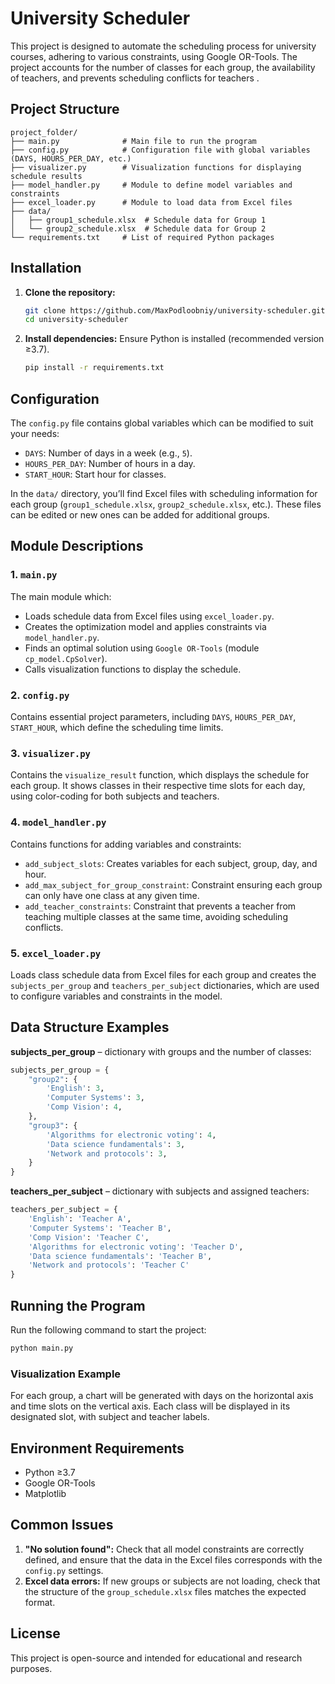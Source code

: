 # University Scheduler

This project is designed to automate the scheduling process for university courses, adhering to various constraints, using Google OR-Tools. The project accounts for the number of classes for each group, the availability of teachers, and prevents scheduling conflicts for teachers .

## Project Structure

```plaintext
project_folder/ 
├── main.py              # Main file to run the program
├── config.py            # Configuration file with global variables (DAYS, HOURS_PER_DAY, etc.)
├── visualizer.py        # Visualization functions for displaying schedule results
├── model_handler.py     # Module to define model variables and constraints
├── excel_loader.py      # Module to load data from Excel files
├── data/                
│   ├── group1_schedule.xlsx  # Schedule data for Group 1
│   └── group2_schedule.xlsx  # Schedule data for Group 2
└── requirements.txt     # List of required Python packages
```

## Installation

1. **Clone the repository:**
   ```bash
   git clone https://github.com/MaxPodloobniy/university-scheduler.git
   cd university-scheduler
   ```

2. **Install dependencies:**
   Ensure Python is installed (recommended version ≥3.7).

   ```bash
   pip install -r requirements.txt
   ```

## Configuration

The `config.py` file contains global variables which can be modified to suit your needs:
- `DAYS`: Number of days in a week (e.g., `5`).
- `HOURS_PER_DAY`: Number of hours in a day.
- `START_HOUR`: Start hour for classes.

In the `data/` directory, you’ll find Excel files with scheduling information for each group (`group1_schedule.xlsx`, `group2_schedule.xlsx`, etc.). These files can be edited or new ones can be added for additional groups.

## Module Descriptions

### 1. `main.py`

The main module which:
   - Loads schedule data from Excel files using `excel_loader.py`.
   - Creates the optimization model and applies constraints via `model_handler.py`.
   - Finds an optimal solution using `Google OR-Tools` (module `cp_model.CpSolver`).
   - Calls visualization functions to display the schedule.

### 2. `config.py`

Contains essential project parameters, including `DAYS`, `HOURS_PER_DAY`, `START_HOUR`, which define the scheduling time limits.

### 3. `visualizer.py`

Contains the `visualize_result` function, which displays the schedule for each group. It shows classes in their respective time slots for each day, using color-coding for both subjects and teachers.

### 4. `model_handler.py`

Contains functions for adding variables and constraints:
   - `add_subject_slots`: Creates variables for each subject, group, day, and hour.
   - `add_max_subject_for_group_constraint`: Constraint ensuring each group can only have one class at any given time.
   - `add_teacher_constraints`: Constraint that prevents a teacher from teaching multiple classes at the same time, avoiding scheduling conflicts.

### 5. `excel_loader.py`

Loads class schedule data from Excel files for each group and creates the `subjects_per_group` and `teachers_per_subject` dictionaries, which are used to configure variables and constraints in the model.

## Data Structure Examples

**subjects_per_group** – dictionary with groups and the number of classes:
```python
subjects_per_group = {
    "group2": {
        'English': 3,
        'Computer Systems': 3,
        'Comp Vision': 4,
    },
    "group3": {
        'Algorithms for electronic voting': 4,
        'Data science fundamentals': 3,
        'Network and protocols': 3,
    }
}
```

**teachers_per_subject** – dictionary with subjects and assigned teachers:
```python
teachers_per_subject = {
    'English': 'Teacher A',
    'Computer Systems': 'Teacher B',
    'Comp Vision': 'Teacher C',
    'Algorithms for electronic voting': 'Teacher D',
    'Data science fundamentals': 'Teacher B',
    'Network and protocols': 'Teacher C'
}
```

## Running the Program

Run the following command to start the project:
```bash
python main.py
```

### Visualization Example

For each group, a chart will be generated with days on the horizontal axis and time slots on the vertical axis. Each class will be displayed in its designated slot, with subject and teacher labels.

## Environment Requirements

- Python ≥3.7
- Google OR-Tools
- Matplotlib

## Common Issues

1. **"No solution found":** Check that all model constraints are correctly defined, and ensure that the data in the Excel files corresponds with the `config.py` settings.
2. **Excel data errors:** If new groups or subjects are not loading, check that the structure of the `group_schedule.xlsx` files matches the expected format.

## License

This project is open-source and intended for educational and research purposes.
